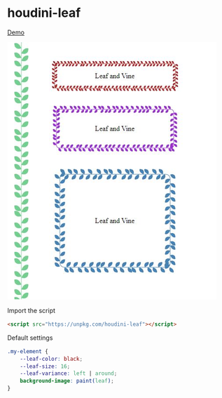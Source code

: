 # houdini-leaf

[Demo](https://codepen.io/zhua/pen/LYRxxJK)

![Three boxes with leaf and vine in the background](demo.JPG)

Import the script
```html
<script src="https://unpkg.com/houdini-leaf"></script>
```

Default settings
```css
.my-element {
    --leaf-color: black;
    --leaf-size: 16;
    --leaf-variance: left | around;
    background-image: paint(leaf);
}
```
